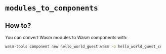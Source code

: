 # `modules_to_components`

##  How to?

You can convert Wasm modules to Wasm components with:

```bash
wasm-tools component new hello_world_guest.wasm -o hello_world_guest_component.wasm
```